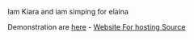 Iam Kiara and iam simping for elaina

Demonstration are [here](https://replit.com/@KiaraSenpai) - [Website For hosting Source](https://www.youtube.com/watch?v=G3yhZ78lYK0)
